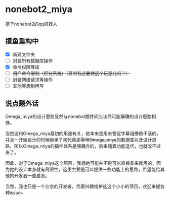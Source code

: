 # nonebot2_miya

基于nonebot2的qq机器人

## 摸鱼重构中

- [x] 新建文件夹
- [ ] 封装所有数据库操作
- [x] 命令权限等级
- [ ] ~~用户命令限制（积分系统）（真的有必要做这个玩意儿吗？）~~
- [ ] 封装网络请求等操作
- [ ] 其他等想到再写

## 说点题外话

Omega_miya的设计思路显然与nonebot插件间应该尽可能解耦的设计思路相悖。

当然这和Omega_miya最初的用途有关，她本来是用来督促字幕组~~摸鱼~~干活的，并且一开始设计的时候继承了初代~~真正零号Omega_miya~~的数据库以及设计思路，所以Omega_miya的插件体系是强耦合的，后来随着功能迭代，也就改不过来了。

因此，对于Omega_miya这个项目，我想她可能并不是可以直接拿来就用的，因为她的设计本身就有局限性，这里主要是可以提供一些功能上的思路，希望能给其他的开发者一些启发。

当然，我也只是一个业余的开发者，凭着兴趣维护这这个小小的项目，欢迎来提各种issue~
